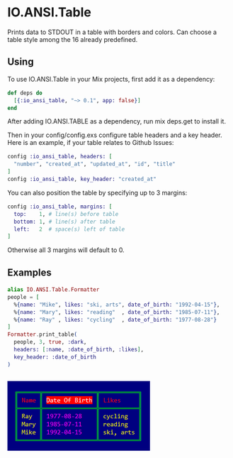 # IO.ANSI.Table

Prints data to STDOUT in a table with borders and colors.
Can choose a table style among the 16 already predefined.

## Using

To use IO.ANSI.Table in your Mix projects, first add it as a dependency:

```elixir
def deps do
  [{:io_ansi_table, "~> 0.1", app: false}]
end
```

After adding IO.ANSI.TABLE as a dependency, run mix deps.get to install it.

Then in your config/config.exs configure table headers and a key header.
Here is an example, if your table relates to Github Issues:

```elixir
config :io_ansi_table, headers: [
  "number", "created_at", "updated_at", "id", "title"
]
config :io_ansi_table, key_header: "created_at"
```

You can also position the table by specifying up to 3 margins:

```elixir
config :io_ansi_table, margins: [
  top:    1, # line(s) before table
  bottom: 1, # line(s) after table
  left:   2  # space(s) left of table
]
```

Otherwise all 3 margins will default to 0.

## Examples

```elixir
alias IO.ANSI.Table.Formatter
people = [
  %{name: "Mike", likes: "ski, arts", date_of_birth: "1992-04-15"},
  %{name: "Mary", likes: "reading"  , date_of_birth: "1985-07-11"},
  %{name: "Ray" , likes: "cycling"  , date_of_birth: "1977-08-28"}
]
Formatter.print_table(
  people, 3, true, :dark,
  headers: [:name, :date_of_birth, :likes],
  key_header: :date_of_birth
)
```
## ![print_table_people](images/print_table_people.png)